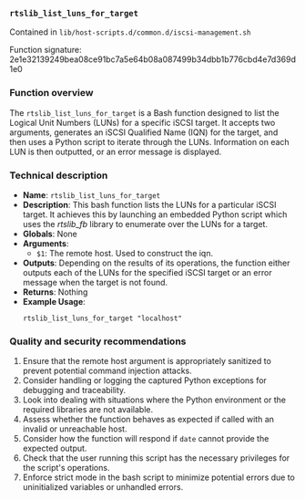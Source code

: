 ### `rtslib_list_luns_for_target`

Contained in `lib/host-scripts.d/common.d/iscsi-management.sh`

Function signature: 2e1e32139249bea08ce91bc7a5e64b08a087499b34dbb1b776cbd4e7d369d1e0

### Function overview

The `rtslib_list_luns_for_target` is a Bash function designed to list the Logical Unit Numbers (LUNs) for a specific iSCSI target. It accepts two arguments, generates an iSCSI Qualified Name (IQN) for the target, and then uses a Python script to iterate through the LUNs. Information on each LUN is then outputted, or an error message is displayed.

### Technical description

- **Name**: `rtslib_list_luns_for_target`
- **Description**: This bash function lists the LUNs for a particular iSCSI target. It achieves this by launching an embedded Python script which uses the _rtslib_fb_ library to enumerate over the LUNs for a target.
- **Globals**: None
- **Arguments**:
    - `$1`: The remote host. Used to construct the iqn.
- **Outputs**: Depending on the results of its operations, the function either outputs each of the LUNs for the specified iSCSI target or an error message when the target is not found.
- **Returns**: Nothing
- **Example Usage**:
    ```
    rtslib_list_luns_for_target "localhost"
    ```

### Quality and security recommendations
1. Ensure that the remote host argument is appropriately sanitized to prevent potential command injection attacks.
2. Consider handling or logging the captured Python exceptions for debugging and traceability.
3. Look into dealing with situations where the Python environment or the required libraries are not available.
4. Assess whether the function behaves as expected if called with an invalid or unreachable host.
5. Consider how the function will respond if `date` cannot provide the expected output.
6. Check that the user running this script has the necessary privileges for the script's operations.
7. Enforce strict mode in the bash script to minimize potential errors due to uninitialized variables or unhandled errors.

